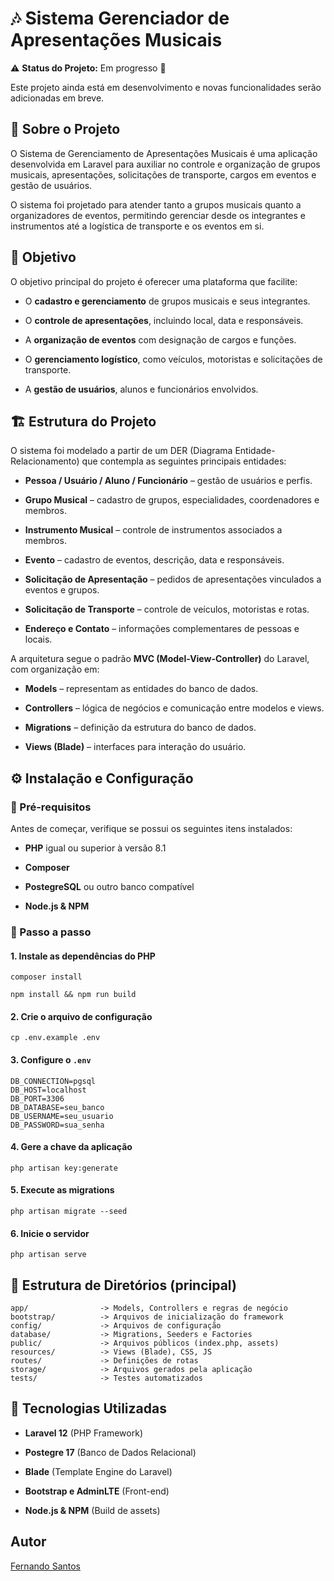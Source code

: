 # 🎶 Sistema Gerenciador de Apresentações Musicais

⚠️ **Status do Projeto:** Em progresso 🚧

Este projeto ainda está em desenvolvimento e novas funcionalidades serão adicionadas em breve.

## 📌 Sobre o Projeto

O Sistema de Gerenciamento de Apresentações Musicais é uma aplicação desenvolvida em Laravel para auxiliar no controle e organização de grupos musicais, apresentações, solicitações de transporte, cargos em eventos e gestão de usuários.

O sistema foi projetado para atender tanto a grupos musicais quanto a organizadores de eventos, permitindo gerenciar desde os integrantes e instrumentos até a logística de transporte e os eventos em si.

## 🎯 Objetivo

O objetivo principal do projeto é oferecer uma plataforma que facilite:

- O **cadastro e gerenciamento** de grupos musicais e seus integrantes.

- O **controle de apresentações**, incluindo local, data e responsáveis.

- A **organização de eventos** com designação de cargos e funções.

- O **gerenciamento logístico**, como veículos, motoristas e solicitações de transporte.

- A **gestão de usuários**, alunos e funcionários envolvidos.

## 🏗️ Estrutura do Projeto

O sistema foi modelado a partir de um DER (Diagrama Entidade-Relacionamento) que contempla as seguintes principais entidades:

- **Pessoa / Usuário / Aluno / Funcionário** – gestão de usuários e perfis.

- **Grupo Musical** – cadastro de grupos, especialidades, coordenadores e membros.

- **Instrumento Musical** – controle de instrumentos associados a membros.

- **Evento** – cadastro de eventos, descrição, data e responsáveis.

- **Solicitação de Apresentação** – pedidos de apresentações vinculados a eventos e grupos.

- **Solicitação de Transporte** – controle de veículos, motoristas e rotas.

- **Endereço e Contato** – informações complementares de pessoas e locais.

A arquitetura segue o padrão **MVC (Model-View-Controller)** do Laravel, com organização em:

- **Models** – representam as entidades do banco de dados.

- **Controllers** – lógica de negócios e comunicação entre modelos e views.

- **Migrations** – definição da estrutura do banco de dados.

- **Views (Blade)** – interfaces para interação do usuário.

## ⚙️ Instalação e Configuração

### 🔹 Pré-requisitos

Antes de começar, verifique se possui os seguintes itens instalados:

- **PHP** igual ou superior à versão 8.1

- **Composer**

- **PostegreSQL** ou outro banco compatível

- **Node.js & NPM**

### 🔹 Passo a passo

#### 1. Instale as dependências do PHP

```
composer install

npm install && npm run build
```

#### 2. Crie o arquivo de configuração

```
cp .env.example .env
```
#### 3. Configure o `.env`

```
DB_CONNECTION=pgsql
DB_HOST=localhost
DB_PORT=3306
DB_DATABASE=seu_banco
DB_USERNAME=seu_usuario
DB_PASSWORD=sua_senha

```
#### 4. Gere a chave da aplicação

```
php artisan key:generate
```
#### 5. Execute as migrations

```
php artisan migrate --seed
```
#### 6. Inicie o servidor
```
php artisan serve
```

## 📂 Estrutura de Diretórios (principal)

```
app/                -> Models, Controllers e regras de negócio
bootstrap/          -> Arquivos de inicialização do framework
config/             -> Arquivos de configuração
database/           -> Migrations, Seeders e Factories
public/             -> Arquivos públicos (index.php, assets)
resources/          -> Views (Blade), CSS, JS
routes/             -> Definições de rotas
storage/            -> Arquivos gerados pela aplicação
tests/              -> Testes automatizados

```

## 🚀 Tecnologias Utilizadas

- **Laravel 12** (PHP Framework)

- **Postegre 17** (Banco de Dados Relacional)

- **Blade** (Template Engine do Laravel)

- **Bootstrap e AdminLTE** (Front-end)

- **Node.js & NPM** (Build de assets)

## Autor

[Fernando Santos](https://github.com/nandosannn)






